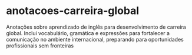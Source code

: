 # anotacoes-carreira-global
Anotações sobre aprendizado de inglês para desenvolvimento de carreira global. Inclui vocabulário, gramática e expressões para fortalecer a comunicação no ambiente internacional, preparando para oportunidades profissionais sem fronteiras

